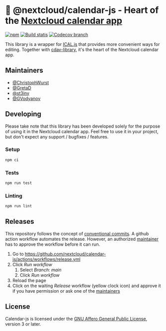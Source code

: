 # :date: @nextcloud/calendar-js - Heart of the [Nextcloud calendar app](https://github.com/nextcloud/calendar)

[![npm](https://img.shields.io/npm/v/%40nextcloud%2Fcalendar-js?style=flat-square)](https://www.npmjs.com/package/@nextcloud/calendar-js) [![Build statis](https://img.shields.io/github/actions/workflow/status/nextcloud/nextcloud-calendar-js/node-test.yml?style=flat-square)](https://github.com/nextcloud/calendar-js/actions/workflows/node-test.yml) [![Codecov branch](https://img.shields.io/codecov/c/gh/nextcloud/calendar-js/main?style=flat-square)](https://codecov.io/gh/nextcloud/calendar-js) 

This library is a wrapper for [ICAL.js](https://github.com/mozilla-comm/ical.js/) that provides more convenient ways for editing.
Together with [cdav-library](https://github.com/nextcloud/cdav-library), it's the heart of the Nextcloud calendar app.

## Maintainers

* [@ChristophWurst](https://github.com/ChristophWurst)
* [@GretaD](https://github.com/GretaD)
* [@st3iny](https://github.com/st3iny)
* [@GVodyanov](https://github.com/GVodyanov)

## Developing

Please take note that this library has been developed solely for the purpose of using it in the Nextcloud calendar app.
Feel free to use it in your project, but don't expect any support / bugfixes / features.

### Setup
```bash
npm ci
```

### Tests

```bash
npm run test
```

### Linting

```bash
npm run lint
```

## Releases

This repository follows the concept of [conventional commits](https://www.conventionalcommits.org/en/v1.0.0). A github action workflow automates the release. However, an authorized [maintainer](#maintainers) has to approve the workflow before it can run.

1) Go to https://github.com/nextcloud/calendar-js/actions/workflows/release.yml
2) Click *Run workflow*
   1) Select *Branch: main*
   2) Click *Run workflow*
3) Reload the page
4) Click on the waiting *Release* workflow (yellow clock icon) and approve it if you have permission or ask one of the [maintainers](#maintainers)

## License

Calendar-js is licensed under the [GNU Affero General Public License](https://www.gnu.org/licenses/agpl-3.0.en.html), version 3 or later. 
